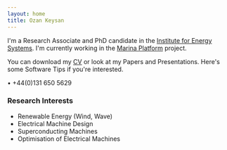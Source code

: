 ```yaml
---
layout: home
title: Ozan Keysan
---
```


I'm a Research Associate and PhD candidate in the [Institute for Energy Systems](http://www.see.ed.ac.uk/drupal/research/IES). I'm currently working in the [Marina Platform](http://www.marina-platform.info/) project.

<!---I hold a BSc and MSc in Electrical and Electronics Engineering from METU (Turkey).-->

You can download my [CV](/CV) or look at my Papers and Presentations. Here's some Software Tips if you're interested.

<p> <script type="text/javascript">
// http://csarven.ca/hiding-email-addresses
    var string1 = "o.keysan";
    var string2 = "@";
    var string3 = "ed.ac.uk";
    var string4 = string1 + string2 + string3;
    document.write("<a href=" + "mail" + "to:" + string1 + string2 + string3 + ">" + string4 + "</a>");

</script>
<span class="meta">&#8226;</span> 
+44(0)131 650 5629</p>

### Research Interests

- Renewable Energy (Wind, Wave)
- Electrical Machine Design 
- Superconducting Machines
- Optimisation of Electrical Machines
